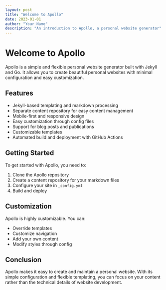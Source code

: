 ```yaml
---
layout: post
title: "Welcome to Apollo"
date: 2023-01-01
author: "Your Name"
description: "An introduction to Apollo, a personal website generator"
---
```


# Welcome to Apollo

Apollo is a simple and flexible personal website generator built with Jekyll and Go. It allows you to create beautiful personal websites with minimal configuration and easy customization.

## Features

- Jekyll-based templating and markdown processing
- Separate content repository for easy content management
- Mobile-first and responsive design
- Easy customization through config files
- Support for blog posts and publications
- Customizable templates
- Automated build and deployment with GitHub Actions

## Getting Started

To get started with Apollo, you need to:

1. Clone the Apollo repository
2. Create a content repository for your markdown files
3. Configure your site in `_config.yml`
4. Build and deploy

## Customization

Apollo is highly customizable. You can:

- Override templates
- Customize navigation
- Add your own content
- Modify styles through config

## Conclusion

Apollo makes it easy to create and maintain a personal website. With its simple configuration and flexible templating, you can focus on your content rather than the technical details of website development. 